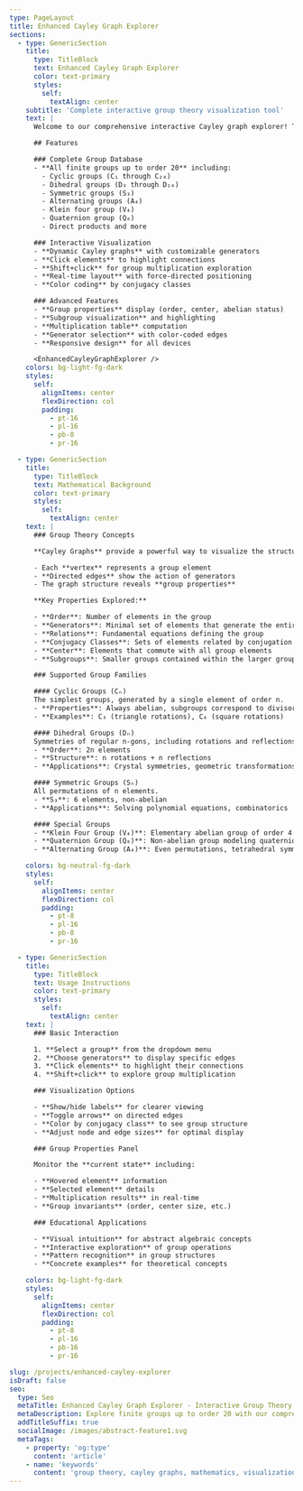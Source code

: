```yaml
---
type: PageLayout
title: Enhanced Cayley Graph Explorer
sections:
  - type: GenericSection
    title:
      type: TitleBlock
      text: Enhanced Cayley Graph Explorer
      color: text-primary
      styles:
        self:
          textAlign: center
    subtitle: 'Complete interactive group theory visualization tool'
    text: |
      Welcome to our comprehensive interactive Cayley graph explorer! This tool provides a complete implementation of all finite groups up to order 20, eliminating the need for SageMath dependencies while offering enhanced visualization capabilities.

      ## Features

      ### Complete Group Database
      - **All finite groups up to order 20** including:
        - Cyclic groups (C₁ through C₂₀)
        - Dihedral groups (D₃ through D₁₀)
        - Symmetric groups (S₃)
        - Alternating groups (A₄)
        - Klein four group (V₄)
        - Quaternion group (Q₈)
        - Direct products and more

      ### Interactive Visualization
      - **Dynamic Cayley graphs** with customizable generators
      - **Click elements** to highlight connections
      - **Shift+click** for group multiplication exploration
      - **Real-time layout** with force-directed positioning
      - **Color coding** by conjugacy classes

      ### Advanced Features
      - **Group properties** display (order, center, abelian status)
      - **Subgroup visualization** and highlighting
      - **Multiplication table** computation
      - **Generator selection** with color-coded edges
      - **Responsive design** for all devices

      <EnhancedCayleyGraphExplorer />
    colors: bg-light-fg-dark
    styles:
      self:
        alignItems: center
        flexDirection: col
        padding:
          - pt-16
          - pl-16
          - pb-8
          - pr-16

  - type: GenericSection
    title:
      type: TitleBlock
      text: Mathematical Background
      color: text-primary
      styles:
        self:
          textAlign: center
    text: |
      ### Group Theory Concepts

      **Cayley Graphs** provide a powerful way to visualize the structure of finite groups. In a Cayley graph:

      - Each **vertex** represents a group element
      - **Directed edges** show the action of generators  
      - The graph structure reveals **group properties**

      **Key Properties Explored:**

      - **Order**: Number of elements in the group
      - **Generators**: Minimal set of elements that generate the entire group
      - **Relations**: Fundamental equations defining the group
      - **Conjugacy Classes**: Sets of elements related by conjugation
      - **Center**: Elements that commute with all group elements
      - **Subgroups**: Smaller groups contained within the larger group

      ### Supported Group Families

      #### Cyclic Groups (Cₙ)
      The simplest groups, generated by a single element of order n.
      - **Properties**: Always abelian, subgroups correspond to divisors
      - **Examples**: C₃ (triangle rotations), C₄ (square rotations)

      #### Dihedral Groups (Dₙ)
      Symmetries of regular n-gons, including rotations and reflections.
      - **Order**: 2n elements
      - **Structure**: n rotations + n reflections
      - **Applications**: Crystal symmetries, geometric transformations

      #### Symmetric Groups (Sₙ)
      All permutations of n elements.
      - **S₃**: 6 elements, non-abelian
      - **Applications**: Solving polynomial equations, combinatorics

      #### Special Groups
      - **Klein Four Group (V₄)**: Elementary abelian group of order 4
      - **Quaternion Group (Q₈)**: Non-abelian group modeling quaternion multiplication
      - **Alternating Group (A₄)**: Even permutations, tetrahedral symmetries

    colors: bg-neutral-fg-dark
    styles:
      self:
        alignItems: center
        flexDirection: col
        padding:
          - pt-8
          - pl-16
          - pb-8
          - pr-16

  - type: GenericSection
    title:
      type: TitleBlock
      text: Usage Instructions
      color: text-primary
      styles:
        self:
          textAlign: center
    text: |
      ### Basic Interaction

      1. **Select a group** from the dropdown menu
      2. **Choose generators** to display specific edges
      3. **Click elements** to highlight their connections
      4. **Shift+click** to explore group multiplication

      ### Visualization Options

      - **Show/hide labels** for clearer viewing
      - **Toggle arrows** on directed edges
      - **Color by conjugacy class** to see group structure
      - **Adjust node and edge sizes** for optimal display

      ### Group Properties Panel

      Monitor the **current state** including:

      - **Hovered element** information
      - **Selected element** details
      - **Multiplication results** in real-time
      - **Group invariants** (order, center size, etc.)

      ### Educational Applications

      - **Visual intuition** for abstract algebraic concepts
      - **Interactive exploration** of group operations
      - **Pattern recognition** in group structures
      - **Concrete examples** for theoretical concepts

    colors: bg-light-fg-dark
    styles:
      self:
        alignItems: center
        flexDirection: col
        padding:
          - pt-8
          - pl-16
          - pb-16
          - pr-16

slug: /projects/enhanced-cayley-explorer
isDraft: false
seo:
  type: Seo
  metaTitle: Enhanced Cayley Graph Explorer - Interactive Group Theory
  metaDescription: Explore finite groups up to order 20 with our comprehensive interactive Cayley graph explorer. Features complete group database, multiplication visualization, and advanced highlighting.
  addTitleSuffix: true
  socialImage: /images/abstract-feature1.svg
  metaTags:
    - property: 'og:type'
      content: 'article'
    - name: 'keywords'
      content: 'group theory, cayley graphs, mathematics, visualization, finite groups, interactive'
---
```

